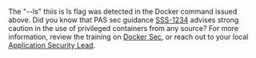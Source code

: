 The "--ls" thiis is ls flag was detected in the Docker command issued above. Did you know that PAS sec guidance [SSS-1234](https://google.com) advises strong caution in the use of privileged containers from any source? For more information, review the training on [Docker Sec](https://google.com), or reach out to your local [Application Security Lead](https://google.com).



